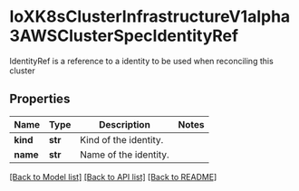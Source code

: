 # IoXK8sClusterInfrastructureV1alpha3AWSClusterSpecIdentityRef

IdentityRef is a reference to a identity to be used when reconciling this cluster
## Properties
Name | Type | Description | Notes
------------ | ------------- | ------------- | -------------
**kind** | **str** | Kind of the identity. | 
**name** | **str** | Name of the identity. | 

[[Back to Model list]](../README.md#documentation-for-models) [[Back to API list]](../README.md#documentation-for-api-endpoints) [[Back to README]](../README.md)


